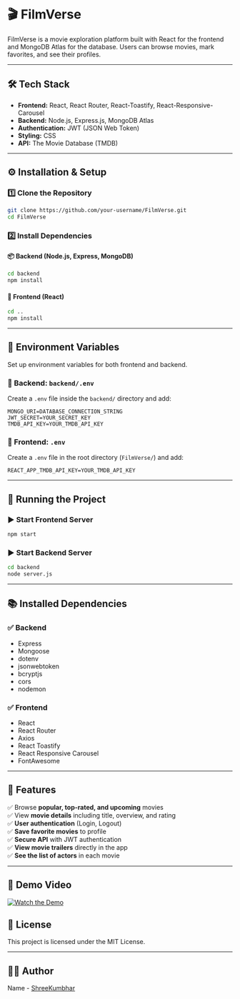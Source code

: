 # 🎬 FilmVerse

FilmVerse is a movie exploration platform built with React for the frontend and MongoDB Atlas for the database. Users can browse movies, mark favorites, and see their profiles.

---

## 🛠 Tech Stack

- **Frontend:** React, React Router, React-Toastify, React-Responsive-Carousel
- **Backend:** Node.js, Express.js, MongoDB Atlas
- **Authentication:** JWT (JSON Web Token)
- **Styling:** CSS
- **API:** The Movie Database (TMDB)

---

## ⚙️ Installation & Setup

### 1️⃣ Clone the Repository
```sh
git clone https://github.com/your-username/FilmVerse.git
cd FilmVerse
```

### 2️⃣ Install Dependencies

#### 📦 Backend (Node.js, Express, MongoDB)
```sh
cd backend
npm install
```

#### 🎨 Frontend (React)
```sh
cd ..
npm install
```

---

## 🔑 Environment Variables
Set up environment variables for both frontend and backend.

### 📁 Backend: `backend/.env`
Create a `.env` file inside the `backend/` directory and add:
```env
MONGO_URI=DATABASE_CONNECTION_STRING
JWT_SECRET=YOUR_SECRET_KEY
TMDB_API_KEY=YOUR_TMDB_API_KEY
```

### 📁 Frontend: `.env`
Create a `.env` file in the root directory (`FilmVerse/`) and add:
```env
REACT_APP_TMDB_API_KEY=YOUR_TMDB_API_KEY
```

---

## 📌 Running the Project

### ▶️ Start Frontend Server
```sh
npm start
```

### ▶️ Start Backend Server
```sh
cd backend
node server.js
```

---

## 📚 Installed Dependencies

### ✅ Backend
- Express
- Mongoose
- dotenv
- jsonwebtoken
- bcryptjs
- cors
- nodemon

### ✅ Frontend
- React
- React Router
- Axios
- React Toastify
- React Responsive Carousel
- FontAwesome

---

## 🎯 Features
✅ Browse **popular, top-rated, and upcoming** movies  
✅ View **movie details** including title, overview, and rating  
✅ **User authentication** (Login, Logout)  
✅ **Save favorite movies** to profile  
✅ **Secure API** with JWT authentication  
✅ **View movie trailers** directly in the app  
✅ **See the list of actors** in each movie  

---

## 🎥 Demo Video
[![Watch the Demo](https://img.shields.io/badge/Watch%20Demo-Click%20Here-blue?style=for-the-badge)](https://drive.google.com/file/d/1bydNfWhQvzscf07RgFR6wQSjOf6FJIKP/view?usp=drive_link)

## 📜 License
This project is licensed under the MIT License.

---

## 👨‍💻 Author
Name - [ShreeKumbhar](https://github.com/ShreeKumbhar)

